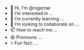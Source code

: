 - 👋 Hi, I’m @rxgemar
- 👀 I’m interested in ...
- 🌱 I’m currently learning ...
- 💞️ I’m looking to collaborate on ...
- 📫 How to reach me ...
- 😄 Pronouns: ...
- ⚡ Fun fact: ...

<!---
rxgemar/rxgemar is a ✨ special ✨ repository because its `README.md` (this file) appears on your GitHub profile.
You can click the Preview link to take a look at your changes.
--->
